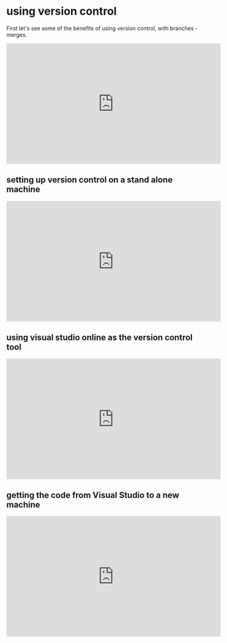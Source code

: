 ﻿# using version control

First let's see some of the benefits of using version control, with branches - merges.

<iframe width="560" height="315" src="https://www.youtube.com/embed/7PvtjJwMXYo" frameborder="0" allowfullscreen></iframe>

## setting up version control on a stand alone machine

<iframe width="560" height="315" src="https://www.youtube.com/embed/nXkuB5OWdUA" frameborder="0" allowfullscreen></iframe>

## using visual studio online as the version control tool

<iframe width="560" height="315" src="https://www.youtube.com/embed/5JtVTXWR9gU" frameborder="0" allowfullscreen></iframe>


## getting the code from Visual Studio to a new machine

<iframe width="560" height="315" src="https://www.youtube.com/embed/CER5NivZW2g" frameborder="0" allowfullscreen></iframe>
